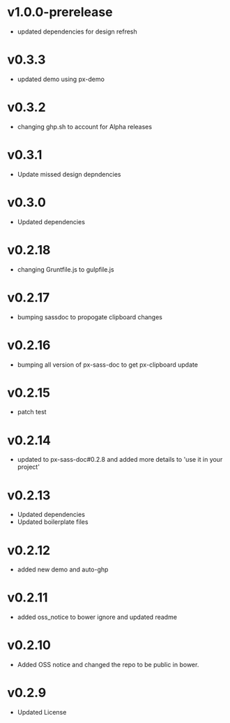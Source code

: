 v1.0.0-prerelease
==================
* updated dependencies for design refresh

v0.3.3
==================
* updated demo using px-demo

v0.3.2
==================
* changing ghp.sh to account for Alpha releases

v0.3.1
==================
* Update missed design depndencies

v0.3.0
==================
* Updated dependencies


v0.2.18
==================
* changing Gruntfile.js to gulpfile.js


v0.2.17
==================
* bumping sassdoc to propogate clipboard changes


v0.2.16
==================
* bumping all version of px-sass-doc to get px-clipboard update


v0.2.15
==================
* patch test

v0.2.14
==============================
* updated to px-sass-doc#0.2.8 and added more details to 'use it in your project'

v0.2.13
==============================
* Updated dependencies
* Updated boilerplate files

v0.2.12
==============================
*  added new demo and auto-ghp

v0.2.11
==============================
*  added oss_notice to bower ignore and updated readme

v0.2.10
==============================
* Added OSS notice and changed the repo to be public in bower.

v0.2.9
======================
* Updated License
